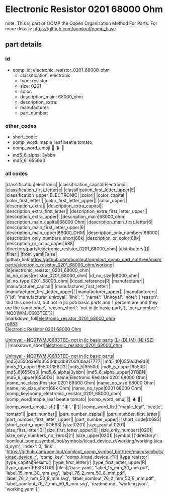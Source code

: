 # Electronic Resistor 0201 68000 Ohm  

note: This is part of OOMP the Oopen Organization Method For Parts. For more details: https://github.com/oomlout/oomp_base

##  part details





### id
* oomp_id: electronic_resistor_0201_68000_ohm
  * classification: electronic
  * type: resistor
  * size: 0201
  * color: 
  * description_main: 68000_ohm
  * description_extra: 
  * manufacturer: 
  * part_number: 

### other_codes
* short_code: 
* oomp_word: maple_leaf beetle tomato
* oomp_word_emoji :maple_leaf: :beetle: :tomato:
* md5_6_alpha: 3ybbn
* md5_6: 6550d3

### all codes 
|classification|electronic|
|classification_capital|Electronic|
|classification_first_letter|e|
|classification_first_letter_upper|E|
|classification_upper|ELECTRONIC|
|color||
|color_capital||
|color_first_letter||
|color_first_letter_upper||
|color_upper||
|description_extra||
|description_extra_capital||
|description_extra_first_letter||
|description_extra_first_letter_upper||
|description_extra_upper||
|description_main|68000_ohm|
|description_main_capital|68000 Ohm|
|description_main_first_letter|6|
|description_main_first_letter_upper|6|
|description_main_upper|68000_OHM|
|description_only_numbers|68000|
|description_only_numbers_short|68k|
|description_or_color|68k|
|description_or_color_upper|68K|
|directory|parts/electronic_resistor_0201_68000_ohm|
|distributors|[]|
|filter||
|from_yaml|False|
|github_link|https://github.com/oomlout/oomlout_oomp_part_src/tree/main/parts/electronic_resistor_0201_68000_ohm/working|
|id|electronic_resistor_0201_68000_ohm|
|id_no_class|resistor_0201_68000_ohm|
|id_no_size|68000_ohm|
|id_no_type|0201_68000_ohm|
|kicad_reference|R|
|manufacturer||
|manufacturer_capital||
|manufacturer_first_letter||
|manufacturer_first_letter_upper||
|manufacturer_upper||
|manufacturers|[{'id': 'manufacturer_uniroyal', 'link': '', 'name': 'Uniroyal', 'note': {'reason': 'did this one first, but not in jlc pcb basic parts and 1 percent are and they are the same price', 'reason_short': 'not in jlc basic parts'}, 'part_number': 'NQ01WMJ0683TEE'}]|
|markdown_full|[electronic_resistor_0201_68000_ohm](https://github.com/oomlout/oomlout_oomp_part_src/tree/main/parts/electronic_resistor_0201_68000_ohm/working)<br>[ro683](https://github.com/oomlout/oomlout_oomp_part_src/tree/main/parts/electronic_resistor_0201_68000_ohm/working)<br>[Electronic Resistor 0201 68000 Ohm](https://github.com/oomlout/oomlout_oomp_part_src/tree/main/parts/electronic_resistor_0201_68000_ohm/working)<br><br>[Uniroyal - NQ01WMJ0683TEE- not in jlc basic parts]() [(L)  ](https://www.lcsc.com/search?q=NQ01WMJ0683TEE)[(D)  ](https://www.digikey.com/en/products?keywords=NQ01WMJ0683TEE)[(M)  ](https://www.mouser.com/Search/Refine?Keyword=NQ01WMJ0683TEE)[(N)  ](https://www.newark.com/search?st=NQ01WMJ0683TEE)[(SZ)  ](https://so.szlcsc.com/global.html?k=NQ01WMJ0683TEE)<br>|
|markdown_short|[electronic_resistor_0201_68000_ohm](https://github.com/oomlout/oomlout_oomp_part_src/tree/main/parts/electronic_resistor_0201_68000_ohm/working)<br><br>[Uniroyal - NQ01WMJ0683TEE- not in jlc basic parts]()|
|md5|6550d3e8d3554dbcdb8206f6baa17777|
|md5_10|6550d3e8d3|
|md5_10_upper|6550D3E8D3|
|md5_5|6550d|
|md5_5_upper|6550D|
|md5_6|6550d3|
|md5_6_alpha|3ybbn|
|md5_6_alpha_upper|3YBBN|
|md5_6_upper|6550D3|
|name|Electronic Resistor 0201 68000 Ohm|
|name_no_class|Resistor 0201 68000 Ohm|
|name_no_size|68000 Ohm|
|name_no_size_short|68k Ohm|
|name_no_type|0201 68000 Ohm|
|oomp_key|oomp_electronic_resistor_0201_68000_ohm|
|oomp_word|maple_leaf beetle tomato|
|oomp_word_emoji|:maple_leaf: :beetle: :tomato:|
|oomp_word_emoji_list|[':maple_leaf:', ':beetle:', ':tomato:']|
|oomp_word_list|['maple_leaf', 'beetle', 'tomato']|
|part_number||
|part_number_capital||
|part_number_first_letter||
|part_number_first_letter_upper||
|part_number_upper||
|short_code|ro683|
|short_code_upper|RO683|
|size|0201|
|size_capital|0201|
|size_first_letter|0|
|size_first_letter_upper|0|
|size_only_numbers|0201|
|size_only_numbers_no_zeros|21|
|size_upper|0201|
|symbol|[{'directory': 'oomlout_oomp_symbol_bot/symbols/kicad_device_r//working/working.kicad_sym', 'index': 0, 'link': 'https://github.com/oomlout/oomlout_oomp_symbol_bot/tree/main/symbols/kicad_device_r', 'oomp_key': 'oomp_kicad_device_r'}]|
|type|resistor|
|type_capital|Resistor|
|type_first_letter|r|
|type_first_letter_upper|R|
|type_upper|RESISTOR|
|files|['base.yaml', 'label_15_mm_30_mm.pdf', 'label_15_mm_30_mm.svg', 'label_76_2_mm_50_8_mm.pdf', 'label_76_2_mm_50_8_mm.svg', 'label_oomlout_76_2_mm_50_8_mm.pdf', 'label_oomlout_76_2_mm_50_8_mm.svg', 'readme.md', 'working.json', 'working.yaml']|
